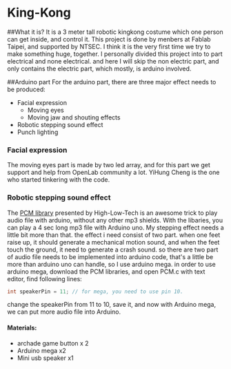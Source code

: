 # King-Kong 

##What it is?
It is a 3 meter tall robotic kingkong costume which one person can get inside, and control it. This project is done by menbers at Fablab Taipei, and supported by NTSEC. I think it is the very first time we try to make something huge, together. I personally divided this project into to part electrical and none electrical. and here I will skip the non electric part, and only contains the electric part, which mostly, is arduino involved.

##Arduino part
For the arduino part, there are three major effect needs to be produced:
* Facial expression
  * Moving eyes
  * Moving jaw and shouting effects
* Robotic stepping sound effect
* Punch lighting

### Facial expression
The moving eyes part is made by two led array, and for this part we get support and help from OpenLab community a lot. YiHung Cheng is the one who started tinkering with the code. 

### Robotic stepping sound effect
The [PCM library](http://highlowtech.org/?p=1963) presented by High-Low-Tech is an awesome trick to play audio file with arduino, without any other mp3 shields. With the libaries, you can play a 4 sec long mp3 file with Arduino uno. My stepping effect needs a little bit more than that. the effect i need consist of two part. when one feet raise up, it should generate a mechanical motion sound, and when the feet touch the ground, it need to generate a crash sound. so there are two part of audio file needs to be implemented into arduino code, that's a little be more than arduino uno can handle, so I use arduino mega. in order to use arduino mega, download the PCM libraries, and open PCM.c with text editor, find following lines:
```c
int speakerPin = 11; // for mega, you need to use pin 10.

```
change the speakerPin from 11 to 10, save it, and now with Arduino mega, we can put more audio file into Arduino.

#### Materials: 
* archade game button x 2
* Arduino mega x2
* Mini usb speaker x1


